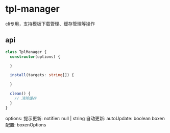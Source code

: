 # tpl-manager
cli专用，支持模板下载管理、缓存管理等操作

## api
```typescript
class TplManager {
  constructor(options) {

  }

  install(targets: string[]) {

  }

  clean() {
    // 清除缓存
  }
}
```
options:
  提示更新: notifier: null | string
  自动更新: autoUpdate: boolean
  boxen配置: boxenOptions
